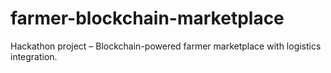 # farmer-blockchain-marketplace
Hackathon project – Blockchain-powered farmer marketplace with logistics integration.

